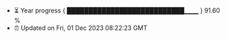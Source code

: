- ⏳ Year progress { ███████████████████████████▁▁▁ } 91.60 %
- ⏰ Updated on Fri, 01 Dec 2023 08:22:23 GMT

